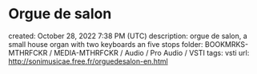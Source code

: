 # Orgue de salon

created: October 28, 2022 7:38 PM (UTC)
description: orgue de salon, a small house organ with two keyboards an five stops
folder: BOOKMRKS-MTHRFCKR / MEDIA-MTHRFCKR / Audio / Pro Audio / VSTI
tags: vsti
url: http://sonimusicae.free.fr/orguedesalon-en.html
